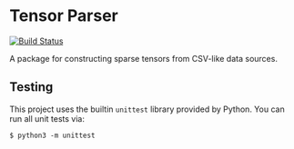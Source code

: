Tensor Parser
=============

[![Build Status](https://travis-ci.org/frostt-tensor/tensor_parser.svg?branch=master)](https://travis-ci.org/frostt-tensor/tensor_parser)

A package for constructing sparse tensors from CSV-like data sources.

## Testing
This project uses the builtin `unittest` library provided by Python. You can
run all unit tests via:

    $ python3 -m unittest

